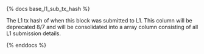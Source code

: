 {% docs base_l1_sub_tx_hash %}

The L1 tx hash of when this block was submitted to L1. This column will be deprecated 8/7 and will be consolidated into a array column consisting of all L1 submission details.

{% enddocs %}